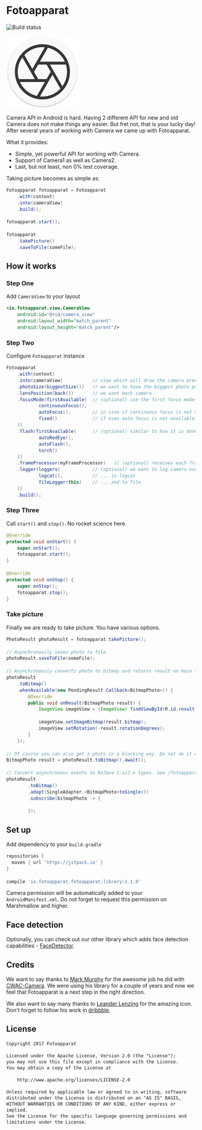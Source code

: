 # Fotoapparat

![Build status](https://travis-ci.org/Fotoapparat/Fotoapparat.svg?branch=master)


![ ](sample/src/main/res/mipmap-xxxhdpi/ic_launcher.png)

Camera API in Android is hard. Having 2 different API for new and old Camera does not make things any easier. But fret not, that is your lucky day! After several years of working with Camera we came up with Fotoapparat.

What it provides:
- Simple, yet powerful API for working with Camera.
- Support of Camera1 as well as Camera2.
- Last, but not least, non 0% test coverage. 


Taking picture becomes as simple as:

```java
Fotoapparat fotoapparat = Fotoapparat
    .with(context)  
    .into(cameraView)
    .build();

fotoapparat.start();
    
fotoapparat
    .takePicture()
    .saveToFile(someFile);
```

## How it works

### Step One

Add `CameraView` to your layout

```xml
<io.fotoapparat.view.CameraView
    android:id="@+id/camera_view"
    android:layout_width="match_parent"
    android:layout_height="match_parent"/>
```

### Step Two

Configure `Fotoapparat` instance

```java
Fotoapparat
    .with(context)  
    .into(cameraView)           // view which will draw the camera preview
    .photoSize(biggestSize())   // we want to have the biggest photo possible
    .lensPosition(back())       // we want back camera
    .focusMode(firstAvailable(  // (optional) use the first focus mode which is supported by device
            continuousFocus(),
            autoFocus(),        // in case if continuous focus is not available on device, auto focus will be used
            fixed()             // if even auto focus is not available - fixed focus mode will be used
    ))
    .flash(firstAvailable(      // (optional) similar to how it is done for focus mode, this time for flash
            autoRedEye(),
            autoFlash(),
            torch()
    ))
    .frameProcessor(myFrameProcessor)   // (optional) receives each frame from preview stream
    .logger(loggers(            // (optional) we want to log camera events in 2 places at once
            logcat(),           // ... in logcat
            fileLogger(this)    // ... and to file
    ))
    .build();
```

### Step Three

Call `start()` and `stop()`. No rocket science here.

```java
@Override
protected void onStart() {
    super.onStart();
    fotoapparat.start();
}

@Override
protected void onStop() {
    super.onStop();
    fotoapparat.stop();
}
```

### Take picture

Finally we are ready to take picture. You have various options.

```java
PhotoResult photoResult = fotoapparat.takePicture();
 
// Asynchronously saves photo to file
photoResult.saveToFile(someFile);
 
// Asynchronously converts photo to bitmap and returns result on main thread
photoResult
    .toBitmap()
    .whenAvailable(new PendingResult.Callback<BitmapPhoto>() {
        @Override
        public void onResult(BitmapPhoto result) {
            ImageView imageView = (ImageView) findViewById(R.id.result);

            imageView.setImageBitmap(result.bitmap);
            imageView.setRotation(-result.rotationDegrees);
        }
    });
    
// Of course you can also get a photo in a blocking way. Do not do it on main thread though.
BitmapPhoto result = photoResult.toBitmap().await();
 
// Convert asynchronous events to RxJava 1.x/2.x types. See /fotoapparat-adapters/ module
photoResult
        .toBitmap()
        .adapt(SingleAdapter.<BitmapPhoto>toSingle())
        .subscribe(bitmapPhoto -> {
            
        });
```

## Set up

Add dependency to your `build.gradle`

```groovy
repositories {
  maven { url 'https://jitpack.io' }
}
 
compile 'io.fotoapparat.fotoapparat:library:1.1.0'
```

Camera permission will be automatically added to your `AndroidManifest.xml`. Do not forget to request this permission on Marshmallow and higher.

## Face detection

Optionally, you can check out our other library which adds face detection capabilities - [FaceDetector](https://github.com/Fotoapparat/FaceDetector).

## Credits

We want to say thanks to [Mark Murphy](https://github.com/commonsguy) for the awesome job he did with [CWAC-Camera](https://github.com/commonsguy/cwac-camera). We were using his library for a couple of years and now we feel that Fotoapparat is a next step in the right direction.

We also want to say many thanks to [Leander Lenzing](http://leanderlenzing.com/) for the amazing icon. Don't forget to follow his work in [dribbble](https://dribbble.com/leanderlenzing).

## License

```
Copyright 2017 Fotoapparat

Licensed under the Apache License, Version 2.0 (the "License");
you may not use this file except in compliance with the License.
You may obtain a copy of the License at

    http://www.apache.org/licenses/LICENSE-2.0

Unless required by applicable law or agreed to in writing, software
distributed under the License is distributed on an "AS IS" BASIS,
WITHOUT WARRANTIES OR CONDITIONS OF ANY KIND, either express or implied.
See the License for the specific language governing permissions and
limitations under the License.
```
